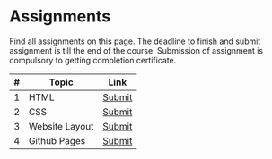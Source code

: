 # Assignments

Find all assignments on this page. The deadline to finish and submit assignment is till the end of the course. Submission of assignment is compulsory to getting completion certificate.

|#|Topic|Link|
|-|-----|----|
|1|HTML|[Submit](https://forms.gle/WW5FWTjqUxVmNM759)|
|2|CSS|[Submit](https://forms.gle/Pzd5YBNCEUFcQZkq8)|
|3|Website Layout|[Submit](https://forms.gle/1pb24mfDZRpTNMC2A)|
|4|Github Pages|[Submit](https://forms.gle/y9ExE52NFH5TQjLd7)|
